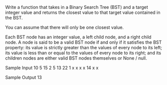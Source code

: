 Write a function that takes in a Binary Search Tree (BST) and a target integer value and returns the closest value to that target value contained in the BST.

You can assume that there will only be one closest value.

Each BST node has an integer value, a left child node, and a right child node.
A node is said to be a valid BST node if and only if it satisfies the BST property: its value is strictly greater than the values of every node to its left; its value is less than or equal to the values of every node to its right; and its children nodes are either valid BST nodes themselves or None / null.

Sample Input
10
5 15
2 5 13 22
1 x x x x 14 x x

Sample Output
13
